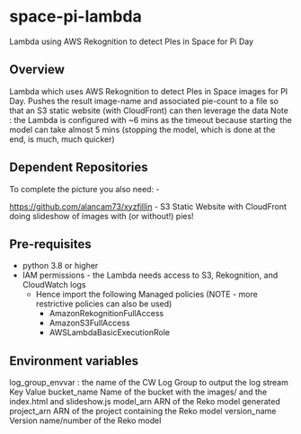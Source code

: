 # space-pi-lambda
Lambda using AWS Rekognition to detect PIes in Space for Pi Day


## Overview
Lambda which uses AWS Rekognition to detect PIes in Space images for PI Day.
Pushes the result image-name and associated pie-count to a file
so that an S3 static website (with CloudFront) can then leverage the data
Note : the Lambda is configured with ~6 mins as the timeout because starting 
the model can take almost 5 mins (stopping the model, which is done at the end,
is much, much quicker)


## Dependent Repositories
To complete the picture you also need: -

https://github.com/alancam73/xyzfillin - S3 Static Website with CloudFront doing slideshow of images with (or without!) pies!


## Pre-requisites
* python 3.8 or higher
* IAM permissions - the Lambda needs access to S3, Rekognition, and CloudWatch logs
  * Hence import the following Managed policies (NOTE - more restrictive policies can also be used)
     * AmazonRekognitionFullAccess
     * AmazonS3FullAccess
     * AWSLambdaBasicExecutionRole


## Environment variables
log_group_envvar : the name of the CW Log Group to output the log stream
Key                 Value
bucket_name	        Name of the bucket with the images/ and the index.html and slideshow.js
model_arn	          ARN of the Reko model generated
project_arn	        ARN of the project containing the Reko model
version_name	       Version name/number of the Reko model

